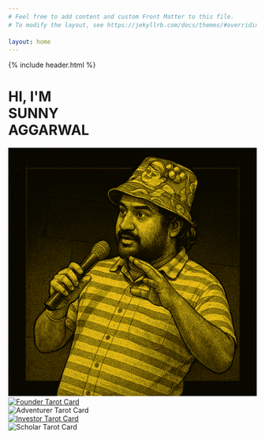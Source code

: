 ```yaml
---
# Feel free to add content and custom Front Matter to this file.
# To modify the layout, see https://jekyllrb.com/docs/themes/#overriding-theme-defaults

layout: home
---
```


<div class="hero-container">
  {% include header.html %}
  <main class="hero-main">
    <div class="hero-content">
      <h1 class="hero-title">HI, I'M<br>SUNNY<br>AGGARWAL</h1>
    </div>
    <div class="hero-image">
      <img src="/assets/images/sunny_hero.png" alt="Sunny Aggarwal" class="hero-photo">
    </div>
  </main>
</div>

<section class="tarot-section">
  <div class="site-container">
    <div class="tarot-grid">
      <a href="/founder.html" class="tarot-card">
        <img src="/assets/images/founder.png" alt="Founder Tarot Card">
      </a>
      <div class="tarot-card">
        <img src="/assets/images/adventurer.png" alt="Adventurer Tarot Card">
      </div>
      <a href="/investor.html" class="tarot-card">
        <img src="/assets/images/investor.png" alt="Investor Tarot Card">
      </a>
      <div class="tarot-card">
        <img src="/assets/images/scholar.png" alt="Scholar Tarot Card">
      </div>
    </div>
  </div>
</section>

